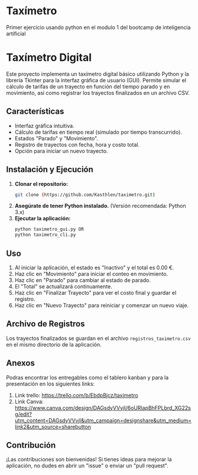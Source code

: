 # Taxímetro
Primer ejercicio usando python en el modulo 1 del bootcamp de inteligencia artificial 

#  Taxímetro Digital

Este proyecto implementa un taxímetro digital básico utilizando Python y la librería Tkinter para la interfaz gráfica de usuario (GUI). Permite simular el cálculo de tarifas de un trayecto en función del tiempo parado y en movimiento, así como registrar los trayectos finalizados en un archivo CSV.

## Características

* Interfaz gráfica intuitiva.
* Cálculo de tarifas en tiempo real (simulado por tiempo transcurrido).
* Estados "Parado" y "Movimiento".
* Registro de trayectos con fecha, hora y costo total.
* Opción para iniciar un nuevo trayecto.

## Instalación y Ejecución

1.  **Clonar el repositorio:**
    ```bash
    git clone (https://github.com/Kasthlen/taximetro.git)
    ```
2.  **Asegúrate de tener Python instalado.** (Versión recomendada: Python 3.x)
3.  **Ejecutar la aplicación:**
    ```bash
    python taximetro_gui.py OR
    python taximetro_cli.py
    ```

## Uso

1.  Al iniciar la aplicación, el estado es "Inactivo" y el total es 0.00 €.
2.  Haz clic en "Movimiento" para iniciar el conteo en movimiento.
3.  Haz clic en "Parado" para cambiar al estado de parado.
4.  El "Total" se actualizará continuamente.
5.  Haz clic en "Finalizar Trayecto" para ver el costo final y guardar el registro.
6.  Haz clic en "Nuevo Trayecto" para reiniciar y comenzar un nuevo viaje.

## Archivo de Registros

Los trayectos finalizados se guardan en el archivo `registros_taximetro.csv` en el mismo directorio de la aplicación.

## Anexos
Podras encontrar los entregables como el tablero kanban y para la presentación en los siguientes links:

1. Link trello: https://trello.com/b/EbdpBjcz/taximetro
2. Link Canva: https://www.canva.com/design/DAGsdyVVvjI/6oURlapBhFPLbrd_XG22sg/edit?utm_content=DAGsdyVVvjI&utm_campaign=designshare&utm_medium=link2&utm_source=sharebutton

## Contribución

¡Las contribuciones son bienvenidas! Si tienes ideas para mejorar la aplicación, no dudes en abrir un "issue" o enviar un "pull request".
